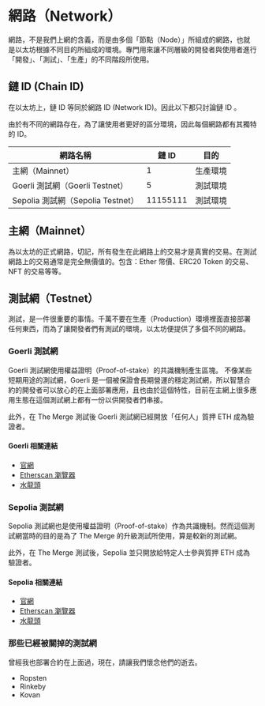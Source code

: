 # 網路（Network）

網路，不是我們上網的含義，而是由多個「節點（Node）」所組成的網路，也就是以太坊根據不同目的所組成的環境。專門用來讓不同層級的開發者與使用者進行「開發」、「測試」、「生產」的不同階段所使用。

## 鏈 ID (Chain ID)

在以太坊上，鏈 ID 等同於網路 ID (Network ID)。因此以下都只討論鏈 ID 。

由於有不同的網路存在，為了讓使用者更好的區分環境，因此每個網路都有其獨特的 ID。

| 網路名稱                          | 鏈 ID    | 目的     |
| --------                          | -------- | -------- |
| 主網（Mainnet）                   | 1        | 生產環境 |
| Goerli 測試網（Goerli Testnet）   | 5        | 測試環境 |
| Sepolia 測試網（Sepolia Testnet） | 11155111 | 測試環境 |

## 主網（Mainnet）

為以太坊的正式網路，切記，所有發生在此網路上的交易才是真實的交易。在測試網路上的交易通常是完全無價值的。包含：Ether 幣價、ERC20 Token 的交易、NFT 的交易等等。

## 測試網（Testnet）

測試，是一件很重要的事情。千萬不要在生產（Production）環境裡面直接部署任何東西，而為了讓開發者們有測試的環境，以太坊便提供了多個不同的網路。

### Goerli 測試網

Goerli 測試網使用權益證明（Proof-of-stake）的共識機制產生區塊。
不像某些短期用途的測試網，Goerli 是一個被保證會長期營運的穩定測試網，所以智慧合約的開發者可以放心的在上面部署應用，且也由於這個特性，目前在主網上很多應用生態在這個測試網上都有一份以供開發者們串接。

此外，在 The Merge 測試後 Goerli 測試網已經開放「任何人」質押 ETH 成為驗證者。

#### Goerli 相關連結

* [官網](https://goerli.net/)
* [Etherscan 瀏覽器](https://goerli.etherscan.io/)
* [水龍頭](https://goerli-faucet.mudit.blog/)

### Sepolia 測試網

Sepolia 測試網也是使用權益證明（Proof-of-stake）作為共識機制。然而這個測試網當時的目的是為了 The Merge 的升級測試所使用，算是較新的測試網。

此外，在 The Merge 測試後，Sepolia 並只開放給特定人士參與質押 ETH 成為驗證者。

#### Sepolia 相關連結

* [官網](https://sepolia.dev/)
* [Etherscan 瀏覽器](https://sepolia.etherscan.io/)
* [水龍頭](https://faucet.sepolia.dev/)

### 那些已經被關掉的測試網

曾經我也部署合約在上面過，現在，請讓我們懷念他們的逝去。

* Ropsten
* Rinkeby
* Kovan
